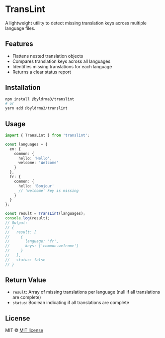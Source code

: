 # TransLint

A lightweight utility to detect missing translation keys across multiple language files.

## Features

- Flattens nested translation objects
- Compares translation keys across all languages
- Identifies missing translations for each language
- Returns a clear status report

## Installation

```bash
npm install @byldrma3/translint
# or
yarn add @byldrma3/translint
```

## Usage

```typescript
import { TransLint } from 'translint';

const languages = {
  en: {
    common: {
      hello: 'Hello',
      welcome: 'Welcome'
    }
  },
  fr: {
    common: {
      hello: 'Bonjour'
      // 'welcome' key is missing
    }
  }
};

const result = TransLint(languages);
console.log(result);
// Output:
// {
//   result: [
//     {
//       language: 'fr',
//       keys: ['common.welcome']
//     }
//   ],
//   status: false
// }
```

## Return Value

- `result`: Array of missing translations per language (null if all translations are complete)
- `status`: Boolean indicating if all translations are complete

## License

MIT © [MIT license](https://github.com/byldrma3/translint/blob/main/LICENSE)